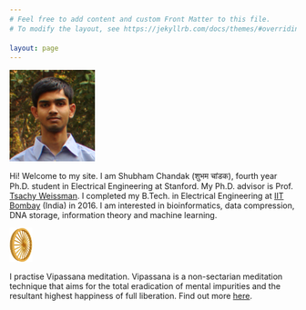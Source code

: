 ```yaml
---
# Feel free to add content and custom Front Matter to this file.
# To modify the layout, see https://jekyllrb.com/docs/themes/#overriding-theme-defaults

layout: page
---
```

<img alt="Shubham photo" src="/img/shubham_photo.png" style="width: 150px; height: 161px; hspace=" />

Hi! Welcome to my site. I am Shubham Chandak (शुभम चांडक), fourth year Ph.D. student in Electrical Engineering at Stanford. My Ph.D. advisor is Prof. [Tsachy Weissman](http://web.stanford.edu/~tsachy/). I completed my B.Tech. in Electrical Engineering at [IIT Bombay](http://www.iitb.ac.in/) (India) in 2016. I am interested in bioinformatics, data compression, DNA storage, information theory and machine learning.


<img alt="Dhamma Cakka" src="/img/dhammacakka.gif" style="width: 40px; height: 60px;" />

I practise Vipassana meditation. Vipassana is a non-sectarian meditation technique that aims for the total eradication of mental impurities and the resultant highest happiness of full liberation. Find out more [here](http://www.dhamma.org/).
